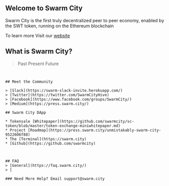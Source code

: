 ## Welcome to Swarm City

Swarm City is the first truly decentralized peer to peer economy, enabled by the SWT token, running on the Ethereum blockchain

To learn more Visit our [website](https://swarm.city) 



## What is Swarm City?

> Past
> Present
> Future

```links to articles


## Meet the Community

> [Slack](https://swarm-slack-invite.herokuapp.com/)
> [Twitter](https://twitter.com/SwarmCityHive)
> [Facebook](https://www.facebook.com/groups/SwarmCity/)
> [Medium](https://press.swarm.city/)

## Swarm City DApp

* Tokensale [Whitepaper](https://github.com/swarmcity/sc-token/blob/master/token-exchange-miniwhitepaper.md)
* Project [Roadmap](https://press.swarm.city/unmistakably-swarm-city-9522606f88)
* The [Terminal](https://swarm.city)
* [Github](https://github.com/swarmcity)



## FAQ
> [General](https://faq.swarm.city/)
> [

### Need More Help? Email support@swarm.city
